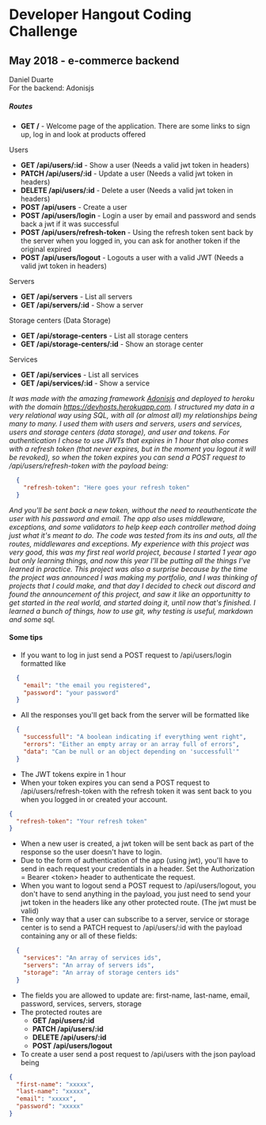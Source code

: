 # Developer Hangout Coding Challenge
## May 2018 - e-commerce backend

Daniel Duarte </br>
For the backend: Adonisjs </br>

##### Routes
- **GET /**  - Welcome page of the application. There are some links to sign up, log in and look at products offered

Users
- **GET /api/users/:id** - Show a user (Needs a valid jwt token in headers)
- **PATCH /api/users/:id** - Update a user (Needs a valid jwt token in headers)
- **DELETE /api/users/:id** - Delete a user (Needs a valid jwt token in headers)
- **POST /api/users** - Create a user
- **POST /api/users/login** - Login a user by email and password and sends back a jwt if it was successful
- **POST /api/users/refresh-token** - Using the refresh token sent back by the server when you logged in, you can ask for another token if the original expired
- **POST /api/users/logout** - Logouts a user with a valid JWT (Needs a valid jwt token in headers)

Servers
- **GET /api/servers** - List all servers
- **GET /api/servers/:id** - Show a server

Storage centers (Data Storage)
- **GET /api/storage-centers** - List all storage centers
- **GET /api/storage-centers/:id** - Show an storage center

Services
- **GET /api/services** - List all services
- **GET /api/services/:id** - Show a service

*It was made with the amazing framework [Adonisjs](https://github.com/adonisjs) and deployed to heroku with the domain <https://devhosts.herokuapp.com>. I structured my data in a very relational way using SQL, with all (or almost all) my relationships being many to many. I used them with users and servers, users and services, users and storage centers (data storage), and user and tokens. For authentication I chose to use JWTs that expires in 1 hour that also comes with a refresh token (that never expires, but in the moment you logout it will be revoked), so when the token expires you can send a POST request to /api/users/refresh-token with the payload being:*
```json
  { 
    "refresh-token": "Here goes your refresh token"
  }
```
*And you'll be sent back a new token, without the need to reauthenticate the user with his password and email. The app also uses middleware, exceptions, and some validators to help keep each controller method doing just what it's meant to do. The code was tested from its ins and outs, all the routes, middlewares and exceptions.*
*My experience with this project was very good, this was my first real world project, because I started 1 year ago but only learning things, and now this year I'll be putting all the things I've learned in practice. This project was also a surprise because by the time the project was announced I was making my portfolio, and I was thinking of projects that I could make, and that day I decided to check out discord and found the announcement of this project, and saw it like an opportunitty to get started in the real world, and started doing it, until now that's finished. I learned a bunch of things, how to use git, why testing is useful, markdown and some sql.*

#### Some tips
- If you want to log in just send a POST request to /api/users/login formatted like 
```json
  {
    "email": "the email you registered",
    "password": "your password"
  }
```
- All the responses you'll get back from the server will be formatted like 
```json
  {
    "successfull": "A boolean indicating if everything went right",
    "errors": "Either an empty array or an array full of errors",
    "data": "Can be null or an object depending on 'successfull'" 
  }
```
- The JWT tokens expire in 1 hour
- When your token expires you can send a POST request to /api/users/refresh-token with the refresh token it was sent back to you when you logged in or created your account.
```json
{
  "refresh-token": "Your refresh token"
}
```
- When a new user is created, a jwt token will be sent back as part of the response so the user doesn't have to login.
- Due to the form of authentication of the app (using jwt), you'll have to send in each request your credentials in a header. Set the Authorization = Bearer &lt;token&gt; header to authenticate the request.
- When you want to logout send a POST request to /api/users/logout, you don't have to send anything in the payload, you just need to send your jwt token in the headers like any other protected route. (The jwt must be valid)
- The only way that a user can subscribe to a server, service or storage center is to send a PATCH request to /api/users/:id with the payload containing any or all of these fields:
```json
  {
    "services": "An array of services ids",
    "servers": "An array of servers ids",
    "storage": "An array of storage centers ids"
  }
```
- The fields you are allowed to update are: first-name, last-name, email, password, services, servers, storage
- The protected routes are
  - **GET /api/users/:id**
  - **PATCH /api/users/:id**
  - **DELETE /api/users/:id**
  - **POST /api/users/logout**
- To create a user send a post request to /api/users with the json payload being
```json
{
  "first-name": "xxxxx",
  "last-name": "xxxxx",
  "email": "xxxxx",
  "password": "xxxxx"
}
```
